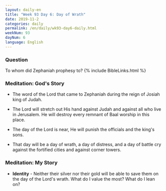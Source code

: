 ```yaml
---
layout: daily-en
title: "Week 93 Day 6: Day of Wrath"
date: 2019-11-2 
categories: daily
permalink: /en/daily/wk93-day6-daily.html
weekNum: 93
dayNum: 6
language: English
---
```


### Question     
To whom did Zephaniah prophesy to?
{% include BibleLinks.html %} 

### Meditation: God's Story   
+ The word of the Lord that came to Zephaniah during the reign of Josiah king of Judah. 

+ The Lord will stretch out His hand against Judah and against all who live in Jerusalem. He will destroy every remnant of Baal worship in this place. 

+ The day of the Lord is near, He will punish the officials and the king's sons. 

+ That day will be a day of wrath, a day of distress, and a day of battle cry against the fortified cities and against corner towers. 

### Meditation: My Story   
+ **Identity** - Neither their silver nor their gold will be able to save them on the day of the Lord's wrath. What do I value the most? What do I lean on? 
